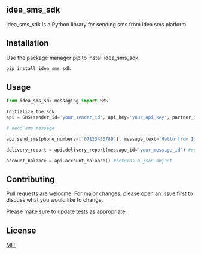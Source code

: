 ## idea_sms_sdk

idea_sms_sdk is a Python library for sending sms from idea sms platform

## Installation

Use the package manager pip to install idea_sms_sdk.

```bash
pip install idea_sms_sdk
```

## Usage

```python
from idea_sms_sdk.messaging import SMS

Initialize the sdk
api = SMS(sender_id='your_sender_id', api_key='your_api_key', partner_id='yourpartner_id')

# send sms message

api.send_sms(phone_numbers=['07123456789'], message_text='Hello from Idea Sms') #returns a json object.

delivery_report = api.delivery_report(message_id='your_message_id') #returns a json object

account_balance = api.account_balance() #returns a json object

```

## Contributing
Pull requests are welcome. For major changes, please open an issue first to discuss what you would like to change.

Please make sure to update tests as appropriate.

## License
[MIT](https://choosealicense.com/licenses/mit/)
